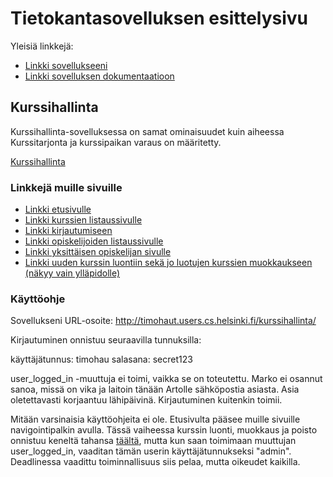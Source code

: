 # Tietokantasovelluksen esittelysivu

Yleisiä linkkejä:

* [Linkki sovellukseeni](http://timohaut.users.cs.helsinki.fi/kurssihallinta/)
* [Linkki sovelluksen dokumentaatioon](doc/dokumentaatio.pdf)

## Kurssihallinta

Kurssihallinta-sovelluksessa on samat ominaisuudet kuin aiheessa Kurssitarjonta ja kurssipaikan varaus on määritetty.

[Kurssihallinta](http://advancedkittenry.github.io/suunnittelu_ja_tyoymparisto/aiheet/Kurssitarjonta_ja_kurssipaikan_varaus.html) 

### Linkkejä muille sivuille

* [Linkki etusivulle](http://timohaut.users.cs.helsinki.fi/kurssihallinta/)
* [Linkki kurssien listaussivulle](http://timohaut.users.cs.helsinki.fi/kurssihallinta/kurssiLista)
* [Linkki kirjautumiseen](http://timohaut.users.cs.helsinki.fi/kurssihallinta/login)
* [Linkki opiskelijoiden listaussivulle](http://timohaut.users.cs.helsinki.fi/kurssihallinta/opiskelijaLista)
* [Linkki yksittäisen opiskelijan sivulle](http://timohaut.users.cs.helsinki.fi/kurssihallinta/opiskelijaSivu)
* [Linkki uuden kurssin luontiin sekä jo luotujen kurssien muokkaukseen (näkyy vain ylläpidolle)](http://timohaut.users.cs.helsinki.fi/kurssihallinta/uusiKurssi)


### Käyttöohje

Sovellukseni URL-osoite: http://timohaut.users.cs.helsinki.fi/kurssihallinta/

Kirjautuminen onnistuu seuraavilla tunnuksilla:

käyttäjätunnus: timohau
salasana: secret123

user_logged_in -muuttuja ei toimi, vaikka se on toteutettu. Marko ei osannut sanoa, missä on vika ja laitoin tänään Artolle sähköpostia asiasta. Asia oletettavasti korjaantuu lähipäivinä. Kirjautuminen kuitenkin toimii.

Mitään varsinaisia käyttöohjeita ei ole. Etusivulta pääsee muille sivuille navigointipalkin avulla. Tässä vaiheessa kurssin luonti, muokkaus ja poisto onnistuu keneltä tahansa [täältä](http://timohaut.users.cs.helsinki.fi/kurssihallinta/kurssiLista), mutta kun saan toimimaan muuttujan user_logged_in, vaaditan tämän userin käyttäjätunnukseksi "admin". Deadlinessa vaadittu toiminnallisuus siis pelaa, mutta oikeudet kaikilla.
